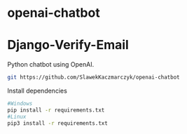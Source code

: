 # openai-chatbot


# Django-Verify-Email
Python chatbot using OpenAI.

```bash
git https://github.com/SlawekKaczmarczyk/openai-chatbot
```


Install dependencies
```bash
#Windows
pip install -r requirements.txt
#Linux
pip3 install -r requirements.txt
